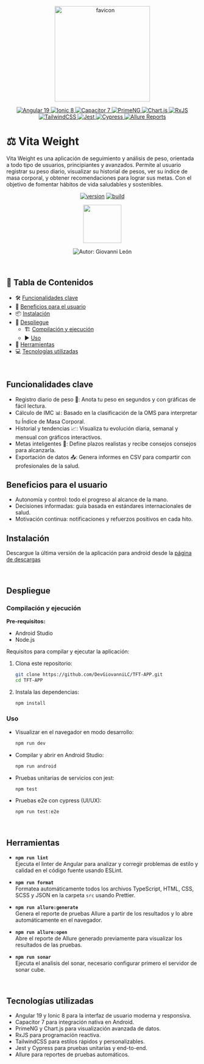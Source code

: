 <p align="center">
  <img src="https://github.com/user-attachments/assets/caacc234-69fe-4ca0-9844-256bdce61f07" height=250 alt="favicon" />
</p>

<p align="center">
  <a href="https://angular.io/">
    <img src="https://img.shields.io/badge/Angular-19-DD0031?style=for-the-badge&logo=angular&logoColor=white" alt="Angular 19" />
  </a>
  <a href="https://ionicframework.com/">
    <img src="https://img.shields.io/badge/Ionic-8-3880FF?style=for-the-badge&logo=ionic&logoColor=white" alt="Ionic 8" />
  </a>
  <a href="https://capacitorjs.com/">
    <img src="https://img.shields.io/badge/Capacitor-7-3578E5?style=for-the-badge&logo=capacitor&logoColor=white" alt="Capacitor 7" />
  </a>
  <a href="https://www.primefaces.org/primeng/">
    <img src="https://img.shields.io/badge/PrimeNG-19-0071C5?style=for-the-badge&logo=primeng&logoColor=white" alt="PrimeNG" />
  </a>
  <a href="https://www.chartjs.org/">
    <img src="https://img.shields.io/badge/Chart.js-4-FF6384?style=for-the-badge&logo=chart.js&logoColor=white" alt="Chart.js" />
  </a>
  <a href="https://www.npmjs.com/package/rxjs">
    <img src="https://img.shields.io/badge/RxJS-7-B7178C?style=for-the-badge&logo=reactivex&logoColor=white" alt="RxJS" />
  </a>
  <a href="https://tailwindcss.com/">
    <img src="https://img.shields.io/badge/TailwindCSS-3-38B2AC?style=for-the-badge&logo=tailwind-css&logoColor=white" alt="TailwindCSS" />
  </a>
  <a href="https://jestjs.io/">
    <img src="https://img.shields.io/badge/Jest-29-C21325?style=for-the-badge&logo=jest&logoColor=white" alt="Jest" />
  </a>
  <a href="https://www.cypress.io/">
    <img src="https://img.shields.io/badge/Cypress-14-17202C?style=for-the-badge&logo=cypress&logoColor=white" alt="Cypress" />
  </a>
  <a href="https://docs.qameta.io/allure/">
    <img src="https://img.shields.io/badge/Allure-3-8C1D40?style=for-the-badge&logo=allure&logoColor=white" alt="Allure Reports" />
  </a>
</p>


# ⚖️ Vita Weight

Vita Weight es una aplicación de seguimiento y análisis de peso, orientada a todo tipo de usuarios, principiantes y avanzados.
Permite al usuario registrar su peso diario, visualizar su historial de pesos, ver su índice de masa corporal, y obtener recomendaciones para lograr sus metas. 
Con el objetivo de fomentar hábitos de vida saludables y sostenibles.
<p align="center">
  <a href="#"><img src="https://img.shields.io/badge/version-0.7.0-blue.svg" alt="version"/></a>
  <a href="#"><img src="https://img.shields.io/badge/build-passing-brightgreen.svg" alt="build"/></a>
</p>

<p align="center">
<img src="https://github.com/user-attachments/assets/5e936c7c-ebe6-49f0-a965-3edea2d03cfe" height=100/>
</p>


<p align="center">
  <img
    src="https://img.shields.io/badge/Author-Giovanni%20Le%C3%B3n-blue?style=for-the-badge"
    alt="Autor: Giovanni León"
  />
</p>




<br>

## 📑 Tabla de Contenidos

- 🛠️ [Funcionalidades clave](#funcionalidades-clave)
- 🎁 [Beneficios para el usuario](#beneficios-para-el-usuario) 
- 📦 [Instalación](#instalación)
- 🚀 [Despliegue](#despliegue) 
  - 🏗️ [Compilación y ejecución](#compilación-y-ejecución)
  - ▶️ [Uso](#uso)
- 🧰 [Herramientas](#herramientas)
- 💻 [Tecnologías utilizadas](#tecnologías-utilizadas)

<br>

## Funcionalidades clave

- Registro diario de peso 📝: Anota tu peso en segundos y con gráficas de fácil lectura.
- Cálculo de IMC 📊: Basado en la clasificación de la OMS para interpretar tu Índice de Masa Corporal.
- Historial y tendencias 📈: Visualiza tu evolución diaria, semanal y mensual con gráficos interactivos.
- Metas inteligentes 🎯: Define plazos realistas y recibe consejos consejos para alcanzarla.
- Exportación de datos 📤: Genera informes en CSV para compartir con profesionales de la salud.

## Beneficios para el usuario

* Autonomía y control: todo el progreso al alcance de la mano.
* Decisiones informadas: guía basada en estándares internacionales de salud.
* Motivación continua: notificaciones y refuerzos positivos en cada hito.
  
## Instalación

Descargue la última versión de la aplicación para android desde la [página de descargas](https://github.com/DevGiovanniLC/TFT-APP/releases/tag/0.7.0)

<br>

## Despliegue

### Compilación y ejecución

**Pre-requisitos:**  
- Android Studio  
- Node.js  

Requisitos para compilar y ejecutar la aplicación:

1. Clona este repositorio:
    ```sh
   git clone https://github.com/DevGiovanniLC/TFT-APP.git
   cd TFT-APP
    ```
2. Instala las dependencias:
    ```sh
    npm install
    ```
    
### Uso

* Visualizar en el navegador en modo desarrollo:
    ```sh
    npm run dev
    ```
* Compilar y abrir en Android Studio:
    ```sh
    npm run android
    ```
* Pruebas unitarias de servicios con jest:
    ```sh
    npm test
    ```
* Pruebas e2e con cypress (UI/UX):
    ```sh
    npm run test:e2e
    ```

<br>

## Herramientas

- **`npm run lint`**  
  Ejecuta el linter de Angular para analizar y corregir problemas de estilo y calidad en el código fuente usando ESLint.

- **`npm run format`**  
  Formatea automáticamente todos los archivos TypeScript, HTML, CSS, SCSS y JSON en la carpeta `src` usando Prettier.

- **`npm run allure:generate`**  
  Genera el reporte de pruebas Allure a partir de los resultados y lo abre automáticamente en el navegador.

- **`npm run allure:open`**  
  Abre el reporte de Allure generado previamente para visualizar los resultados de las pruebas.

- **`npm run sonar`**  
    Ejecuta el analisis del sonar, necesario configurar primero el servidor de sonar cube.

<br>

## Tecnologías utilizadas


* Angular 19 y Ionic 8 para la interfaz de usuario moderna y responsiva.
* Capacitor 7 para integración nativa en Android.
* PrimeNG y Chart.js para visualización avanzada de datos.
* RxJS para programación reactiva.
* TailwindCSS para estilos rápidos y personalizables.
* Jest y Cypress para pruebas unitarias y end-to-end.
* Allure para reportes de pruebas automáticos.
